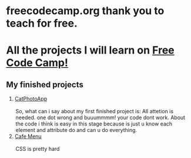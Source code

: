 # freecodecamp.org thank you to teach for free.
<h1> All the projects I will learn on <a href="freecodecamp.org"> Free Code Camp!</a> </h1>

<h2> My finished projects </h2>
<ol>
   <li><a href="https://github.com/markosalvesp/freecodecamp.org/blob/main/CatPhotoApp.html"> CatPhotoApp</a></li><br>
   <legend> So, what can i say about my first finished project is: All attetion is needed. one dot wrong and buuummmm! your code dont work.
    About the code i think is easy in this stage because is just u know each element and attribute do and can u do everything.
   </legend>
   <li> <a href="https://github.com/markosalvesp/Cafe-Menu"> Cafe Menu </a> </li><br>
   <legend> CSS is pretty hard 
</ol>
